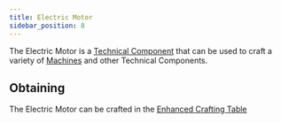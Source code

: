```yaml
---
title: Electric Motor
sidebar_position: 8
---
```


The Electric Motor is a [Technical Component](Technical-Components) that can be used to craft a variety of [Machines](Electric-Machines) and other Technical Components.

## Obtaining

The Electric Motor can be crafted in the [Enhanced Crafting Table](Enhanced-Crafting-Table)
